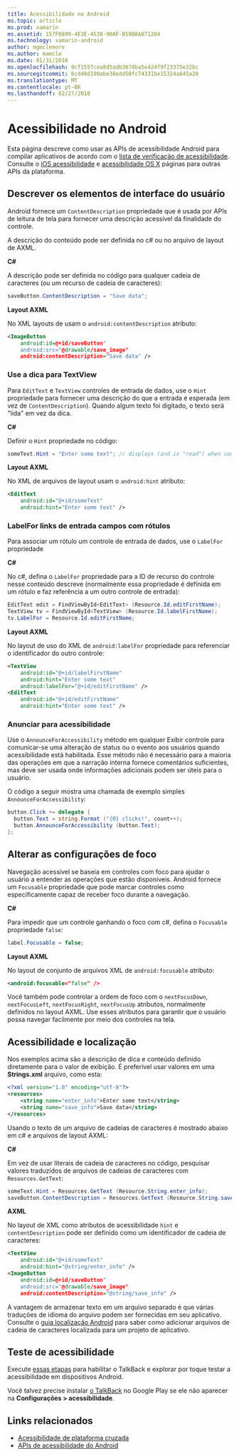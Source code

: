 ```yaml
---
title: Acessibilidade no Android
ms.topic: article
ms.prod: xamarin
ms.assetid: 157F0899-4E3E-4538-90AF-B59B8A871204
ms.technology: xamarin-android
author: mgmclemore
ms.author: mamcle
ms.date: 01/31/2018
ms.openlocfilehash: 0cf1557cea8d5adb3678ba5e424f9f23375e32bc
ms.sourcegitcommit: 6cd40d190abe38edd50fc74331be15324a845a28
ms.translationtype: MT
ms.contentlocale: pt-BR
ms.lasthandoff: 02/27/2018
---
```

# <a name="accessibility-on-android"></a>Acessibilidade no Android

Esta página descreve como usar as APIs de acessibilidade Android para compilar aplicativos de acordo com o [lista de verificação de acessibilidade](~/cross-platform/app-fundamentals/accessibility.md).
Consulte o [iOS acessibilidade](~/ios/app-fundamentals/accessibility.md) e [acessibilidade OS X](~/mac/app-fundamentals/accessibility.md) páginas para outras APIs da plataforma.


## <a name="describing-ui-elements"></a>Descrever os elementos de interface do usuário

Android fornece um `ContentDescription` propriedade que é usada por APIs de leitura de tela para fornecer uma descrição acessível da finalidade do controle.

A descrição do conteúdo pode ser definida no c# ou no arquivo de layout de AXML.

**C#**

A descrição pode ser definida no código para qualquer cadeia de caracteres (ou um recurso de cadeia de caracteres):

```csharp
saveButton.ContentDescription = "Save data";
```

**Layout AXML**

No XML layouts de usam o `android:contentDescription` atributo:

```xml
<ImageButton
    android:id=@+id/saveButton"
    android:src="@drawable/save_image"
    android:contentDescription="Save data" />
```

### <a name="use-hint-for-textview"></a>Use a dica para TextView

Para `EditText` e `TextView` controles de entrada de dados, use o `Hint` propriedade para fornecer uma descrição do que a entrada é esperada (em vez de `ContentDescription`).
Quando algum texto foi digitado, o texto será "lida" em vez da dica.

**C#**

Definir o `Hint` propriedade no código:

```csharp
someText.Hint = "Enter some text"; // displays (and is "read") when control is empty
```

**Layout AXML**

No XML de arquivos de layout usam o `android:hint` atributo:

```xml
<EditText
    android:id="@+id/someText"
    android:hint="Enter some text" />
```


### <a name="labelfor-links-input-fields-with-labels"></a>LabelFor links de entrada campos com rótulos

Para associar um rótulo um controle de entrada de dados, use o `LabelFor` propriedade

**C#**

No c#, defina o `LabelFor` propriedade para a ID de recurso do controle nesse conteúdo descreve (normalmente essa propriedade é definida em um rótulo e faz referência a um outro controle de entrada):

```csharp
EditText edit = FindViewById<EditText> (Resource.Id.editFirstName);
TextView tv = FindViewById<TextView> (Resource.Id.labelFirstName);
tv.LabelFor = Resource.Id.editFirstName;
```

**Layout AXML**

No layout de uso do XML de `android:labelFor` propriedade para referenciar o identificador do outro controle:

```xml
<TextView
    android:id="@+id/labelFirstName"
    android:hint="Enter some text"
    android:labelFor="@+id/editFirstName" />
<EditText
    android:id="@+id/editFirstName"
    android:hint="Enter some text" />
```

### <a name="announce-for-accessibility"></a>Anunciar para acessibilidade

Use o `AnnounceForAccessibility` método em qualquer Exibir controle para comunicar-se uma alteração de status ou o evento aos usuários quando acessibilidade está habilitada. Esse método não é necessário para a maioria das operações em que a narração interna fornece comentários suficientes, mas deve ser usada onde informações adicionais podem ser úteis para o usuário.

O código a seguir mostra uma chamada de exemplo simples `AnnounceForAccessibility`:

```csharp
button.Click += delegate {
  button.Text = string.Format ("{0} clicks!", count++);
  button.AnnounceForAccessibility (button.Text);
};
```

## <a name="changing-focus-settings"></a>Alterar as configurações de foco

Navegação acessível se baseia em controles com foco para ajudar o usuário a entender as operações que estão disponíveis. Android fornece um `Focusable` propriedade que pode marcar controles como especificamente capaz de receber foco durante a navegação.

**C#**

Para impedir que um controle ganhando o foco com c#, defina o `Focusable` propriedade `false`:

```csharp
label.Focusable = false;
```

**Layout AXML**

No layout de conjunto de arquivos XML de `android:focusable` atributo:

```xml
<android:focusable="false" />
```

Você também pode controlar a ordem de foco com o `nextFocusDown`, `nextFocusLeft`, `nextFocusRight`, `nextFocusUp` atributos, normalmente definidos no layout AXML. Use esses atributos para garantir que o usuário possa navegar facilmente por meio dos controles na tela.


## <a name="accessibility-and-localization"></a>Acessibilidade e localização

Nos exemplos acima são a descrição de dica e conteúdo definido diretamente para o valor de exibição. É preferível usar valores em uma **Strings.xml** arquivo, como esta:

```xml
<?xml version="1.0" encoding="utf-8"?>
<resources>
    <string name="enter_info">Enter some text</string>
    <string name="save_info">Save data</string>
</resources>
```

Usando o texto de um arquivo de cadeias de caracteres é mostrado abaixo em c# e arquivos de layout AXML:

**C#**

Em vez de usar literais de cadeia de caracteres no código, pesquisar valores traduzidos de arquivos de cadeias de caracteres com `Resources.GetText`:

```csharp
someText.Hint = Resources.GetText (Resource.String.enter_info);
saveButton.ContentDescription = Resources.GetText (Resource.String.save_info);
```

**AXML**

No layout de XML como atributos de acessibilidade `hint` e `contentDescription` pode ser definido como um identificador de cadeia de caracteres:

```xml
<TextView
    android:id="@+id/someText"
    android:hint="@string/enter_info" />
<ImageButton
    android:id=@+id/saveButton"
    android:src="@drawable/save_image"
    android:contentDescription="@string/save_info" />
```

A vantagem de armazenar texto em um arquivo separado é que várias traduções de idioma do arquivo podem ser fornecidas em seu aplicativo. Consulte o [guia localização Android](~/android/app-fundamentals/localization.md) para saber como adicionar arquivos de cadeia de caracteres localizada para um projeto de aplicativo.

<a name="testing" />

## <a name="testing-accessibility"></a>Teste de acessibilidade

Execute [essas etapas](http://developer.android.com/training/accessibility/testing.html#how-to) para habilitar o TalkBack e explorar por toque testar a acessibilidade em dispositivos Android.

Você talvez precise instalar [o TalkBack](https://play.google.com/store/apps/details?id=com.google.android.marvin.talkback) no Google Play se ele não aparecer na **Configurações > acessibilidade**.



## <a name="related-links"></a>Links relacionados

- [Acessibilidade de plataforma cruzada](~/cross-platform/app-fundamentals/accessibility.md)
- [APIs de acessibilidade do Android](http://developer.android.com/guide/topics/ui/accessibility/index.html)
